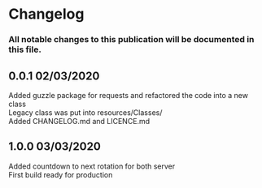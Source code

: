 # Changelog

### All notable changes to this publication will be documented in this file.

## 0.0.1 02/03/2020
Added guzzle package for requests and refactored the code into a new class \
Legacy class was put into resources/Classes/ \
Added CHANGELOG.md and LICENCE.md

## 1.0.0 03/03/2020
Added countdown to next rotation for both server \
First build ready for production
